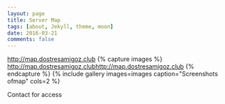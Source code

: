```yaml
---
layout: page
title: Server Map
tags: [about, Jekyll, theme, moon]
date: 2016-03-21
comments: false
---
```

http://map.dostresamigoz.club
{% capture images %}
    http://map.dostresamigoz.clubhttp://map.dostresamigoz.club
{% endcapture %}
{% include gallery images=images caption="Screenshots ofmap" cols=2 %}

Contact for access
